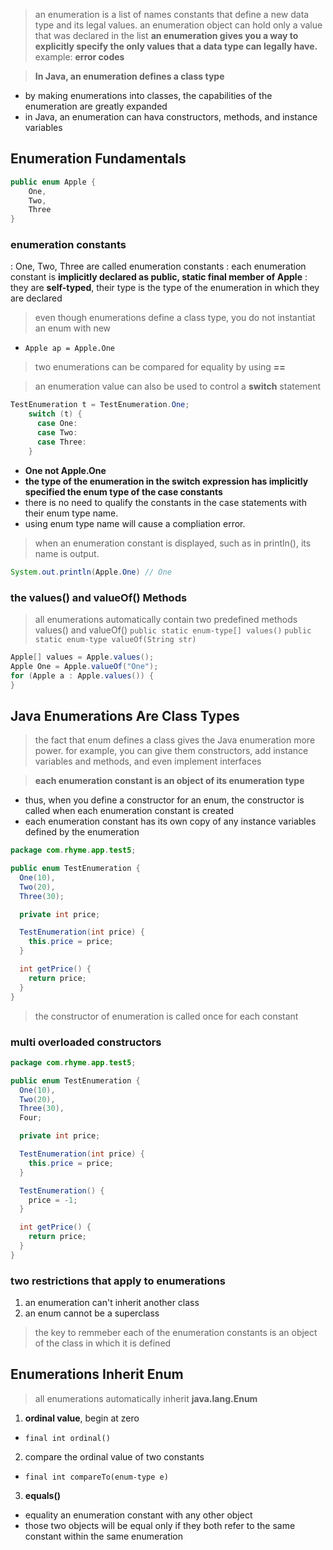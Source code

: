 > an enumeration is a list of names constants that define a new data type and its legal values.
> an enumeration object can hold only a value that was declared in the list
> **an enumeration gives you a way to explicitly specify the only values that a data type can legally have.**
> example: **error codes**

> **In Java, an enumeration defines a class type**
- by making enumerations into classes, the capabilities of the enumeration are greatly expanded
- in Java, an enumeration can hava constructors, methods, and instance variables

## Enumeration Fundamentals
```java
public enum Apple {
    One,
    Two,
    Three
}
```
### **enumeration constants**
: One, Two, Three are called enumeration constants
: each enumeration constant is **implicitly declared as public, static final member of Apple**
: they are **self-typed**, their type is the type of the enumeration in which they are declared

> even though enumerations define a class type, you do not instantiat an enum with new
- `Apple ap = Apple.One`

> two enumerations can be compared for equality by using **==** 

> an enumeration value can also be used to control a **switch** statement
```java
TestEnumeration t = TestEnumeration.One;
    switch (t) {
      case One:
      case Two:
      case Three:
    }
```
- **One not Apple.One**
- **the type of the enumeration in the switch expression has implicitly specified the enum type of the case constants**
- there is no need to qualify the constants in the case statements with their enum type name.
- using enum type name will cause a compliation error.

> when an enumeration constant is displayed, such as in println(), its name is output.
```java
System.out.println(Apple.One) // One
```

### the values() and valueOf() Methods

> all enumerations automatically contain two predefined methods values() and valueOf()
`public static enum-type[] values()`
`public static enum-type valueOf(String str)`
```java
Apple[] values = Apple.values();
Apple One = Apple.valueOf("One");
for (Apple a : Apple.values()) {
}
```

## Java Enumerations Are Class Types
> the fact that enum defines a class gives the Java enumeration more power.
> for example, you can give them constructors, add instance variables and methods, and even implement interfaces

> **each enumeration constant is an object of its enumeration type**
- thus, when you define a constructor for an enum, the constructor is called when each enumeration constant is created
- each enumeration constant has its own copy of any instance variables defined by the enumeration
```java
package com.rhyme.app.test5;

public enum TestEnumeration {
  One(10),
  Two(20),
  Three(30);

  private int price;

  TestEnumeration(int price) {
    this.price = price;
  }

  int getPrice() {
    return price;
  }
}
```
> the constructor of enumeration is called once for each constant

### multi overloaded constructors
```java
package com.rhyme.app.test5;

public enum TestEnumeration {
  One(10),
  Two(20),
  Three(30),
  Four;

  private int price;

  TestEnumeration(int price) {
    this.price = price;
  }

  TestEnumeration() {
    price = -1;
  }

  int getPrice() {
    return price;
  }
}
```

### two restrictions that apply to enumerations
1. an enumeration can't inherit another class
2. an enum cannot be a superclass
> the key to remmeber 
> each of the enumeration constants is an object of the class in which it is defined

## Enumerations Inherit Enum
> all enumerations automatically inherit **java.lang.Enum**
1. **ordinal value**, begin at zero
- `final int ordinal()`

2. compare the ordinal value of two constants 
- `final int compareTo(enum-type e)`

3. **equals()**
- equality an enumeration constant with any other object
- those two objects will be equal only if they both refer to the same constant within the same enumeration
